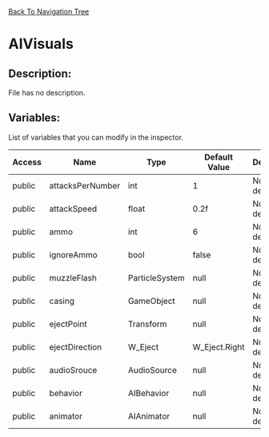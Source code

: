 [Back To Navigation Tree](https://wesleywh.github.io/GameDevRepo/docs/navigation.html)
# AIVisuals

## Description:
File has no description.

## Variables:
List of variables that you can modify in the inspector.

|Access|Name|Type|Default Value|Description|
|---|---|---|---|---|
|public|attacksPerNumber|int|1|No description.|
|public|attackSpeed|float|0.2f|No description.|
|public|ammo|int|6|No description.|
|public|ignoreAmmo|bool|false|No description.|
|public|muzzleFlash|ParticleSystem|null|No description.|
|public|casing|GameObject|null|No description.|
|public|ejectPoint|Transform|null|No description.|
|public|ejectDirection|W_Eject|W_Eject.Right|No description.|
|public|audioSrouce|AudioSource|null|No description.|
|public|behavior|AIBehavior|null|No description.|
|public|animator|AIAnimator|null|No description.|
